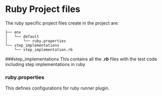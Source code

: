 # Ruby Project files
The ruby specific project files create in the project are:

````
├── env
│   └── default
│       └── ruby.properties
└── step_implementations
    └── step_implementation.rb
````

###step_implementations
This contains all the ***.rb*** files with the test code including step implementations in ruby

### ruby.properties
This defines configurations for ruby runner plugin.
